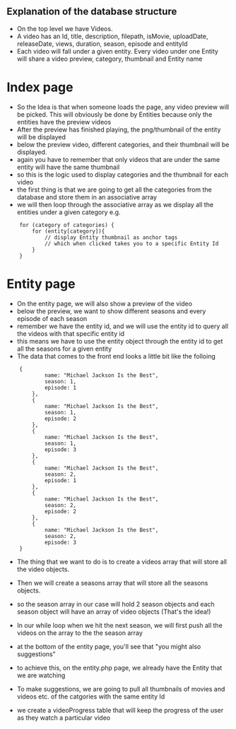 ## Explanation of the database structure

- On the top level we have Videos.
- A video has an Id, title, description, filepath, isMovie, uploadDate, releaseDate, views, duration, season, episode and entityId
- Each video will fall under a given entity. Every video under one Entity will share a video preview, category, thumbnail and Entity name
# Index page
- So the Idea is that when someone loads the page, any video preview will be picked. This will obviously be done by Entities because only the entities have the preview videos
- After the preview has finished playing, the png/thumbnail of the entity will be displayed
- below the preview video, different categories, and their thumbnail will be displayed.
- again you have to remember that only videos that are under the same entity will have the same thumbnail
- so this is the logic used to display categories and the thumbnail for each video
- the first thing is that we are going to get all the categories from the database and store them in an associative array
- we will then loop through the associative array as we display all the entities under a given category e.g.
```
    for (category of categories) {
        for (entity[category]){
            // display Entity thumbnail as anchor tags
            // which when clicked takes you to a specific Entity Id
        }
    }
```

# Entity page
- On the entity page, we will also show a preview of the video
- below the preview, we want to show different seasons and every episode of each season
- remember we have the entity id, and we will use the entity id to query all the videos with that specific entity id
- this means we have to use the entity object through the entity id to get all the seasons for a given entity
- The data that comes to the front end looks a little bit like the folloing
```
    {
            name: "Michael Jackson Is the Best",
            season: 1,
            episode: 1
        },
        {
            name: "Michael Jackson Is the Best",
            season: 1,
            episode: 2
        },
        {
            name: "Michael Jackson Is the Best",
            season: 1,
            episode: 3
        },
        {
            name: "Michael Jackson Is the Best",
            season: 2,
            episode: 1
        },
        {
            name: "Michael Jackson Is the Best",
            season: 2,
            episode: 2
        },
        {
            name: "Michael Jackson Is the Best",
            season: 2,
            episode: 3
    }
```
- The thing that we want to do is to create a videos array that will store all the video objects.
- Then we will create a seasons array that will store all the seasons objects.
- so the season array in our case will hold 2 season objects and each season object will have an array of video objects (That's the idea!)
- In our while loop when we hit the next season, we will first push all the videos on the array to the the season array

- at the bottom of the entity page, you'll see that "you might also suggestions"
- to achieve this, on the entity.php page, we already have the Entity that we are watching
- To make suggestions, we are going to pull all thumbnails of movies and videos etc. of the catgories with the same entity Id

- we create a videoProgress table that will keep the progress of the user as they watch a particular video